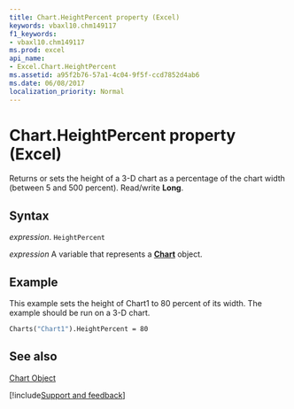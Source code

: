 ```yaml
---
title: Chart.HeightPercent property (Excel)
keywords: vbaxl10.chm149117
f1_keywords:
- vbaxl10.chm149117
ms.prod: excel
api_name:
- Excel.Chart.HeightPercent
ms.assetid: a95f2b76-57a1-4c04-9f5f-ccd7852d4ab6
ms.date: 06/08/2017
localization_priority: Normal
---
```



# Chart.HeightPercent property (Excel)

Returns or sets the height of a 3-D chart as a percentage of the chart width (between 5 and 500 percent). Read/write  **Long**.


## Syntax

_expression_. `HeightPercent`

_expression_ A variable that represents a **[Chart](Excel.Chart(object).md)** object.


## Example

This example sets the height of Chart1 to 80 percent of its width. The example should be run on a 3-D chart.


```vb
Charts("Chart1").HeightPercent = 80
```


## See also


[Chart Object](Excel.Chart(object).md)

[!include[Support and feedback](~/includes/feedback-boilerplate.md)]